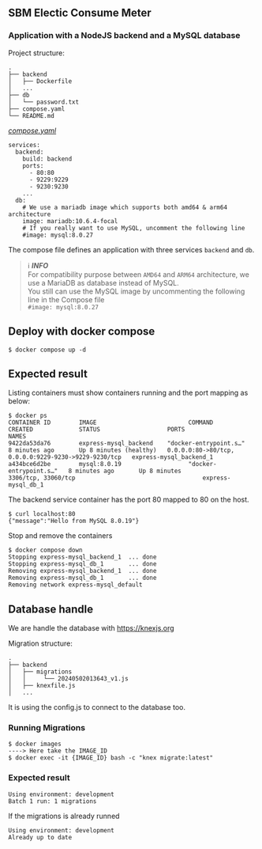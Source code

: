 ## SBM Electic Consume Meter

### Application with a NodeJS backend and a MySQL database

Project structure:
```
.
├── backend
│   ├── Dockerfile
│   ...
├── db
│   └── password.txt
├── compose.yaml
└── README.md
```

[_compose.yaml_](compose.yaml)
```
services:
  backend:
    build: backend
    ports:
      - 80:80
      - 9229:9229
      - 9230:9230
    ...
  db:
    # We use a mariadb image which supports both amd64 & arm64 architecture
    image: mariadb:10.6.4-focal
    # If you really want to use MySQL, uncomment the following line
    #image: mysql:8.0.27
```
The compose file defines an application with three services `backend` and `db`.

> ℹ️ **_INFO_**  
> For compatibility purpose between `AMD64` and `ARM64` architecture, we use a MariaDB as database instead of MySQL.  
> You still can use the MySQL image by uncommenting the following line in the Compose file   
> `#image: mysql:8.0.27`

## Deploy with docker compose

```
$ docker compose up -d
```

## Expected result

Listing containers must show containers running and the port mapping as below:
```
$ docker ps
CONTAINER ID        IMAGE                          COMMAND                  CREATED             STATUS                   PORTS                                                  NAMES
9422da53da76        express-mysql_backend    "docker-entrypoint.s…"   8 minutes ago       Up 8 minutes (healthy)   0.0.0.0:80->80/tcp, 0.0.0.0:9229-9230->9229-9230/tcp   express-mysql_backend_1
a434bce6d2be        mysql:8.0.19                   "docker-entrypoint.s…"   8 minutes ago       Up 8 minutes             3306/tcp, 33060/tcp                                    express-mysql_db_1
```

The backend service container has the port 80 mapped to 80 on the host.
```
$ curl localhost:80
{"message":"Hello from MySQL 8.0.19"}
```

Stop and remove the containers
```
$ docker compose down
Stopping express-mysql_backend_1  ... done
Stopping express-mysql_db_1       ... done
Removing express-mysql_backend_1  ... done
Removing express-mysql_db_1       ... done
Removing network express-mysql_default

```

## Database handle

We are handle the database with https://knexjs.org

Migration structure:
```
.
├── backend
│   ├── migrations
│   │     └── 20240502013643_v1.js
│   ├── knexfile.js
│   ...
```
It is using the config.js to connect to the database too.

### Running Migrations

```
$ docker images
----> Here take the IMAGE_ID
$ docker exec -it {IMAGE_ID} bash -c "knex migrate:latest"
```

### Expected result
```
Using environment: development
Batch 1 run: 1 migrations
```
If the migrations is already runned
```
Using environment: development
Already up to date
```